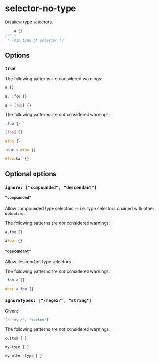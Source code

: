 # selector-no-type

Disallow type selectors.

```css
    a {}
/** ↑
 * This type of selector */
```

## Options

### `true`

The following patterns are considered warnings:

```css
a {}
```

```css
a, .foo {}
```

```css
a > [foo] {}
```

The following patterns are *not* considered warnings:

```css
.foo {}
```

```css
[foo] {}
```

```css
#foo {}
```

```css
.bar > #foo {}
```

```css
#foo.bar {}
```

## Optional options

### `ignore: ["compounded", "descendant"]`

#### `"compounded"`

Allow compounded type selectors -- i.e. type selectors chained with other selectors.

The following patterns are *not* considered warnings:

```css
a.foo {}
```

```css
a#bar {}
```

#### `"descendant"`

Allow descendant type selectors.

The following patterns are *not* considered warnings:

```css
.foo a {}
```

```css
#bar a.foo {}
```

### `ignoreTypes: ["/regex/", "string"]`

Given:

```js
["/^my-/", "custom"]
```

The following patterns are *not* considered warnings:

```css
custom { }
```

```css
my-type { }
```

```css
my-other-type { }
```
